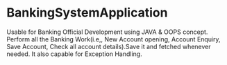 # BankingSystemApplication
Usable for Banking Official Development using JAVA &amp; OOPS concept. Perform all the Banking Work(i.e,, New Account opening, Account Enquiry, Save Account, Check all account details).Save it and fetched whenever needed. It also capable for Exception Handling.
